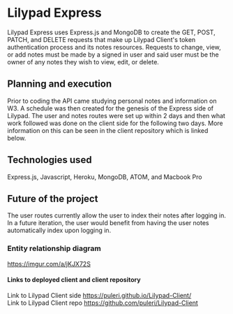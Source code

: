 # Lilypad Express
Lilypad Express uses Express.js and MongoDB to create the GET, POST, PATCH,
and DELETE requests that make up Lilypad Client's token authentication process
and its notes resources.
Requests to change, view, or add notes must be made by a signed in user and said
user must be the owner of any notes they wish to view, edit, or delete.

## Planning and execution
Prior to coding the API came studying personal notes and information on W3.
A schedule was then created for the genesis of the Express side of Lilypad.
The user and notes routes were set up within 2 days and then what work followed
was done on the client side for the following two days. More information on this
can be seen in the client repository which is linked below.

## Technologies used
Express.js, Javascript, Heroku, MongoDB, ATOM, and Macbook Pro

## Future of the project
The user routes currently allow the user to index their notes after logging in.
In a future iteration, the user would benefit from having the user notes
automatically index upon logging in.

### Entity relationship diagram
<https://imgur.com/a/jKJX72S>

#### Links to deployed client and client repository

Link to Lilypad Client side <https://puleri.github.io/Lilypad-Client/>
<br>
Link to Lilypad Client repo <https://github.com/puleri/Lilypad-Client>

